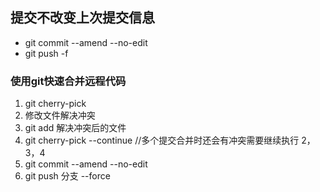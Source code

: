 ## 提交不改变上次提交信息

- git commit --amend --no-edit
- git push -f

### 使用git快速合并远程代码

1. git cherry-pick <hashA>
2. 修改文件解决冲突
3. git add 解决冲突后的文件
4. git cherry-pick --continue       //多个提交合并时还会有冲突需要继续执行 2，3，4 
5. git commit --amend --no-edit
6. git push 分支 --force

